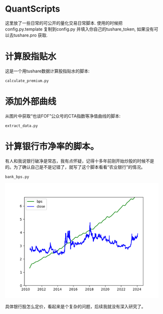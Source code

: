 # QuantScripts

这里放了一些日常的可公开的量化交易日常脚本. 使用的时候把config.py.template 复制到config.py 并填入你自己的tushare_token, 如果没有可以去tushare.pro 获取.

# 计算股指贴水

这是一个用tushare数据计算股指贴水的脚本:
```
calculate_premium.py
```
# 添加外部曲线

从图片中获取“也谈FOF”公众号的CTA指数等净值曲线的脚本:
```
extract_data.py
```
# 计算银行市净率的脚本。

有人和我说银行破净是常态，我有点怀疑，记得十多年前刚开始炒股的时候不是的。为了确认自己是不是记错了，就写了这个脚本看看“农业银行”的情况。

```
bank_bps.py
```
<!-- 插入图片 bank_bps.png -->
![](bank_bps.png)

具体银行股怎么定价，看起来是个复杂的问题，后续我就没有深入研究了。
